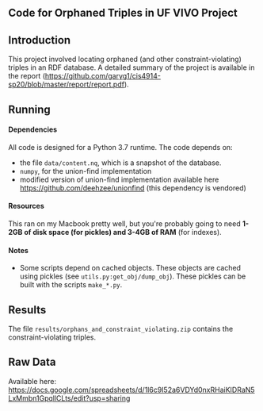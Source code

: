 ## Code for Orphaned Triples in UF VIVO Project

## Introduction
This project involved locating orphaned (and other constraint-violating) triples in an RDF database. A detailed summary of the project is available in the report (https://github.com/garyg1/cis4914-sp20/blob/master/report/report.pdf).

## Running
#### Dependencies
All code is designed for a Python 3.7 runtime. The code depends on:
- the file `data/content.nq`, which is a snapshot of the database.
-  `numpy`, for the union-find implementation
- modified version of union-find implementation available here https://github.com/deehzee/unionfind (this dependency is vendored)

#### Resources
This ran on my Macbook pretty well, but you're probably going to need **1-2GB of disk space (for pickles) and 3-4GB of RAM** (for indexes).

#### Notes
- Some scripts depend on cached objects. These objects are cached using pickles (see `utils.py:get_obj/dump_obj`). These pickles can be built with the scripts `make_*.py`.

## Results
The file `results/orphans_and_constraint_violating.zip` contains the constraint-violating triples.

## Raw Data
Available here: https://docs.google.com/spreadsheets/d/1l6c9I52a6VDYd0nxRHaiKIDRaN5LxMmbn1GpqllCLts/edit?usp=sharing
